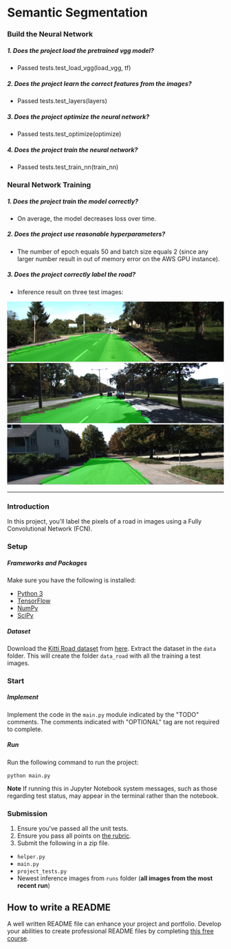 
# Semantic Segmentation


### Build the Neural Network

##### 1. Does the project load the pretrained vgg model?

 - Passed tests.test_load_vgg(load_vgg, tf) 

##### 2. Does the project learn the correct features from the images?

 - Passed tests.test_layers(layers)

##### 3. Does the project optimize the neural network?

 - Passed tests.test_optimize(optimize)

##### 4. Does the project train the neural network?

 - Passed tests.test_train_nn(train_nn)

### Neural Network Training

##### 1. Does the project train the model correctly?

 - On average, the model decreases loss over time. 

##### 2. Does the project use reasonable hyperparameters?

 - The number of epoch equals 50 and batch size equals 2 (since any larger number result in out of memory error on the AWS GPU instance).

##### 3. Does the project correctly label the road?

 - Inference result on three test images:

![Alt text](./runs/1508422290.994551/um_000054.png?raw=true "Optional Title")
![Alt text](./runs/1508422290.994551/umm_000026.png?raw=true "Optional Title")
![Alt text](./runs/1508422290.994551/uu_000044.png?raw=true "Optional Title")



---------------------------------

### Introduction
In this project, you'll label the pixels of a road in images using a Fully Convolutional Network (FCN).

### Setup
##### Frameworks and Packages
Make sure you have the following is installed:
 - [Python 3](https://www.python.org/)
 - [TensorFlow](https://www.tensorflow.org/)
 - [NumPy](http://www.numpy.org/)
 - [SciPy](https://www.scipy.org/)
##### Dataset
Download the [Kitti Road dataset](http://www.cvlibs.net/datasets/kitti/eval_road.php) from [here](http://www.cvlibs.net/download.php?file=data_road.zip).  Extract the dataset in the `data` folder.  This will create the folder `data_road` with all the training a test images.

### Start
##### Implement
Implement the code in the `main.py` module indicated by the "TODO" comments.
The comments indicated with "OPTIONAL" tag are not required to complete.
##### Run
Run the following command to run the project:
```
python main.py
```
**Note** If running this in Jupyter Notebook system messages, such as those regarding test status, may appear in the terminal rather than the notebook.

### Submission
1. Ensure you've passed all the unit tests.
2. Ensure you pass all points on [the rubric](https://review.udacity.com/#!/rubrics/989/view).
3. Submit the following in a zip file.
 - `helper.py`
 - `main.py`
 - `project_tests.py`
 - Newest inference images from `runs` folder  (**all images from the most recent run**)
 
 ## How to write a README
A well written README file can enhance your project and portfolio.  Develop your abilities to create professional README files by completing [this free course](https://www.udacity.com/course/writing-readmes--ud777).
